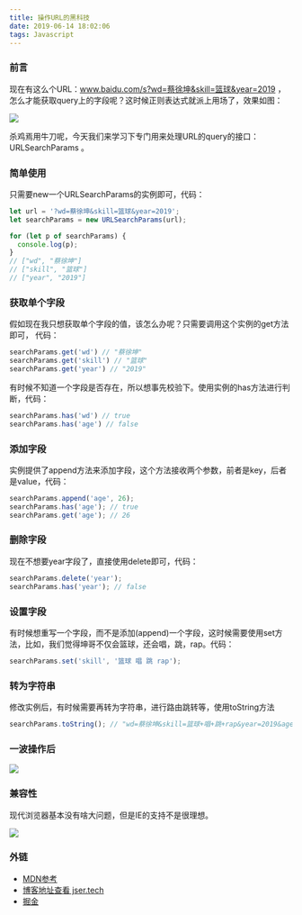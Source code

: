 ```yaml
---
title: 操作URL的黑科技
date: 2019-06-14 18:02:06
tags: Javascript
---
```

### 前言
现在有这么个URL：www.baidu.com/s?wd=蔡徐坤&skill=篮球&year=2019 ，怎么才能获取query上的字段呢？这时候正则表达式就派上用场了，效果如图：

![](http://qiniu.tbmao.com/URLSearchParams1.jpg)

杀鸡焉用牛刀呢，今天我们来学习下专门用来处理URL的query的接口：URLSearchParams 。

### 简单使用
只需要new一个URLSearchParams的实例即可，代码：

``` javascript
let url = '?wd=蔡徐坤&skill=篮球&year=2019';
let searchParams = new URLSearchParams(url);

for (let p of searchParams) {
  console.log(p);
}
// ["wd", "蔡徐坤"]
// ["skill", "篮球"]
// ["year", "2019"]
```
### 获取单个字段
假如现在我只想获取单个字段的值，该怎么办呢？只需要调用这个实例的get方法即可， 代码：

``` javascript
searchParams.get('wd') // "蔡徐坤"
searchParams.get('skill') // "篮球"
searchParams.get('year') // "2019"
```

有时候不知道一个字段是否存在，所以想事先校验下。使用实例的has方法进行判断，代码：

``` javascript
searchParams.has('wd') // true
searchParams.has('age') // false
```

### 添加字段
实例提供了append方法来添加字段，这个方法接收两个参数，前者是key，后者是value，代码：

``` javascript
searchParams.append('age', 26);
searchParams.has('age'); // true
searchParams.get('age'); // 26
```

### 删除字段
现在不想要year字段了，直接使用delete即可，代码：

``` javascript
searchParams.delete('year');
searchParams.has('year'); // false
```

### 设置字段
有时候想重写一个字段，而不是添加(append)一个字段，这时候需要使用set方法，比如，我们觉得坤哥不仅会篮球，还会唱，跳，rap。代码：
``` javascript
searchParams.set('skill', '篮球 唱 跳 rap');
```

### 转为字符串
修改实例后，有时候需要再转为字符串，进行路由跳转等，使用toString方法

``` javascript
searchParams.toString(); // "wd=蔡徐坤&skill=篮球+唱+跳+rap&year=2019&age=26"
```

### 一波操作后

![](http://qiniu.tbmao.com/URLSearchParams2.gif)

### 兼容性

现代浏览器基本没有啥大问题，但是IE的支持不是很理想。

![](http://qiniu.tbmao.com/URLSearchParams3.png)

### 外链
- [MDN参考](https://developer.mozilla.org/en-US/docs/Web/API/URLSearchParams)
- [博客地址查看 jser.tech](https://jser.tech/2019/06/14/操作URL的黑科技/)
- [掘金](https://juejin.im/post/5d038c9051882548ac439933)
